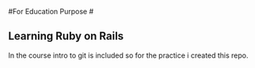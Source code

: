 #For Education Purpose #
## Learning Ruby on Rails ##
In the course intro to git is included so for the practice i created this repo.
